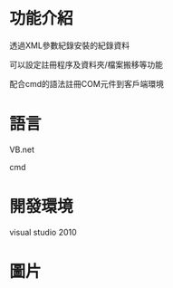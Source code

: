 # 功能介紹

透過XML參數紀錄安裝的紀錄資料

可以設定註冊程序及資料夾/檔案搬移等功能

配合cmd的語法註冊COM元件到客戶端環境

# 語言

VB.net

cmd

# 開發環境

visual studio 2010

# 圖片
